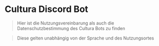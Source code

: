 # Cultura Discord Bot

> Hier ist die Nutzungsvereinbarung als auch die Datenschutzbestimmung des Cultura Bots zu finden

> Diese gelten unabhängig von der Sprache und des Nutzungsortes
